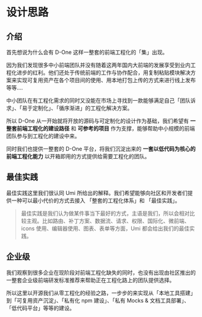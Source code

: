 # 设计思路

## 介绍

首先想说为什么会有 D-One 这样一整套的前端工程化的「集」出现。

因为我们发现很多中小前端团队并没有随着这两年国内大前端的发展享受到业内工程化进步的红利。他们还处于传统前端的工作与协作配合，用复制粘贴模块解决方案来实现可复用资产在各个项目间的使用、用本地打包上传的方式来进行线上发布等等....

中小团队在有工程化需求的同时又没能在市场上寻找到一款能够满足自己「团队诉求」、「易于定制化」、「循序渐进」的工程化解决方案。

所以 D-One 从一开始就将开放的源码与可定制化的设计作为基础，我们希望有 **一整套前端工程化的建设路径** 和 **可参考的项目** 作为支撑，能够帮助中小规模的前端团队参与到工程化的建设中来。

同时我们也提供一整套的 D-One 平台，将我们沉淀出来的 **一套以低代码为核心的前端工程化能力** 以开箱即用的方式提供给需要工程化的团队。

## 最佳实践

最佳实践这里我们很认同 Umi 所给出的解释。我们希望能够向社区和开发者们提供一种可以最小代价的方式去接入 「整套的工程化体系」和 「最佳实践」。

> 最佳实践是我们认为做某件事当下最好的方式，主语是我们，所以会相对比较主观。比如路由、补丁方案、数据流、请求、权限、国际化、微前端、icons 使用、编辑器使用、图表、表单等方面，Umi 都会给出我们的最佳实践。

## 企业级

我们观察到很多企业在现阶段对前端工程化缺失的同时，也没有出现由社区推出的一整套企业级前端研发标准推荐来帮助正在工程化路上的团队提供选择。

所以这里以开源我们从零工程化的经验之路，一步步的来实现从「本地工具搭建」到「可复用资产沉淀」、「私有化 npm 建设」、「私有 Mocks & 文档工具部署」、「低代码平台」等等的建设。
